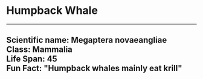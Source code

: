 # Humpback Whale

---
Scientific name: Megaptera novaeangliae  
Class: Mammalia  
Life Span: 45  
Fun Fact: "Humpback whales mainly eat krill"  
---
